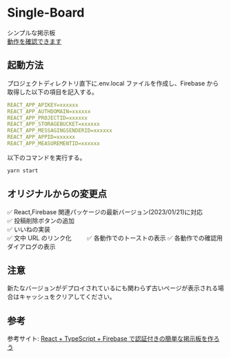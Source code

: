 # Single-Board

シンプルな掲示板  
[動作を確認できます](https://single-board-4fdff.web.app/)

## 起動方法

プロジェクトディレクトリ直下に.env.local ファイルを作成し、Firebase から取得した以下の項目を記入する。

```yml
REACT_APP_APIKEY=xxxxxx
REACT_APP_AUTHDOMAIN=xxxxxx
REACT_APP_PROJECTID=xxxxxx
REACT_APP_STORAGEBUCKET=xxxxxx
REACT_APP_MESSAGINGSENDERID=xxxxxx
REACT_APP_APPID=xxxxxx
REACT_APP_MEASUREMENTID=xxxxxx
```

以下のコマンドを実行する。

```bash
yarn start
```

## オリジナルからの変更点

✅ React,Firebase 関連パッケージの最新バージョン(2023/01/21)に対応  
✅ 投稿削除ボタンの追加  
✅ いいねの実装  
✅ 文中 URL のリンク化 　　
✅ 各動作でのトーストの表示
✅ 各動作での確認用ダイアログの表示

## 注意

新たなバージョンがデプロイされているにも関わらず古いページが表示される場合はキャッシュをクリアしてください。

## 参考

参考サイト: [React + TypeScript + Firebase で認証付きの簡単な掲示板を作ろう](https://shuent.github.io/blog/first-react-app-single-board/)

